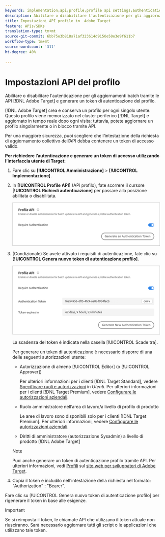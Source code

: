 ```yaml
---
keywords: implementation;api;profile;profile api settings;authentication token
description: Abilitare o disabilitare l'autenticazione per gli aggiornamenti batch tramite  API Adobe Target e generare un token di autenticazione del profilo.
title: Impostazioni API profilo in  Adobe Target
feature: APIs/SDKs
translation-type: tm+mt
source-git-commit: 6bb75e3b818a71af323614d9150e50e3e9f611b7
workflow-type: tm+mt
source-wordcount: '311'
ht-degree: 40%

---
```



# Impostazioni API del profilo

Abilitare o disabilitare l&#39;autenticazione per gli aggiornamenti batch tramite le API [!DNL Adobe Target] e generare un token di autenticazione del profilo.

[!DNL Adobe Target] crea e conserva un profilo per ogni singolo utente. Questo profilo viene memorizzato nel cluster periferico [!DNL Target] e aggiornato in tempo reale dopo ogni visita; tuttavia, potete aggiornare un profilo singolarmente o in blocco tramite API.

Per una maggiore sicurezza, puoi scegliere che l’intestazione della richiesta di aggiornamento collettivo dell’API debba contenere un token di accesso valido.

**Per richiedere l’autenticazione e generare un token di accesso utilizzando l’interfaccia utente di Target:**

1. Fare clic su **[!UICONTROL Amministrazione]** > **[!UICONTROL Implementazione]**.
1. In **[!UICONTROL Profile API]** (API profilo), fate scorrere il cursore **[!UICONTROL Richiedi autenticazione]** per passare alla posizione abilitata o disabilitata.

   ![](assets/profile_api_settings.png)

1. (Condizionale) Se avete attivato i requisiti di autenticazione, fate clic su **[!UICONTROL Genera nuovo token di autenticazione profilo]**.

   ![](assets/profile_api_settings_2.png)

   La scadenza del token è indicata nella casella [!UICONTROL Scade tra].

   Per generare un token di autenticazione è necessario disporre di una delle seguenti autorizzazioni utente:

   * Autorizzazione di almeno [!UICONTROL Editor] (o [!UICONTROL Approver])

      Per ulteriori informazioni per i clienti [!DNL Target Standard], vedere [Specificare ruoli e autorizzazioni](/help/administrating-target/c-user-management/c-user-management/user-management.md#roles-permissions) in *Utenti*. Per ulteriori informazioni per i clienti [!DNL Target Premium], vedere [Configurare le autorizzazioni aziendali](/help/administrating-target/c-user-management/property-channel/properties-overview.md).

   * Ruolo amministratore nell’area di lavoro/a livello di profilo di prodotto

      Le aree di lavoro sono disponibili solo per i clienti [!DNL Target Premium]. Per ulteriori informazioni, vedere [Configurare le autorizzazioni aziendali](/help/administrating-target/c-user-management/property-channel/properties-overview.md).

   * Diritti di amministratore (autorizzazione Sysadmin) a livello di prodotto [!DNL Adobe Target]
   >[!NOTE]
   >
   >Puoi anche generare un token di autenticazione profilo tramite API. Per ulteriori informazioni, vedi [Profili](https://developers.adobetarget.com/api/#profiles) sul [sito web per sviluppatori di Adobe Target](https://developers.adobetarget.com/).

1. Copia il token e includilo nell’intestazione della richiesta nel formato: &quot;Authorization&quot; : &quot;Bearer&quot;.

Fare clic su [!UICONTROL Genera nuovo token di autenticazione profilo] per rigenerare il token in base alle esigenze.

>[!IMPORTANT]
>
>Se si reimposta il token, le chiamate API che utilizzano il token attuale non riusciranno. Sarà necessario aggiornare tutti gli script o le applicazioni che utilizzano tale token.
